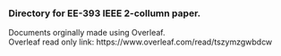 <h3>Directory for EE-393 IEEE 2-collumn paper. </h3>
Documents orginally made using Overleaf. </br>
Overleaf read only link: https://www.overleaf.com/read/tszymzgwbdcw
